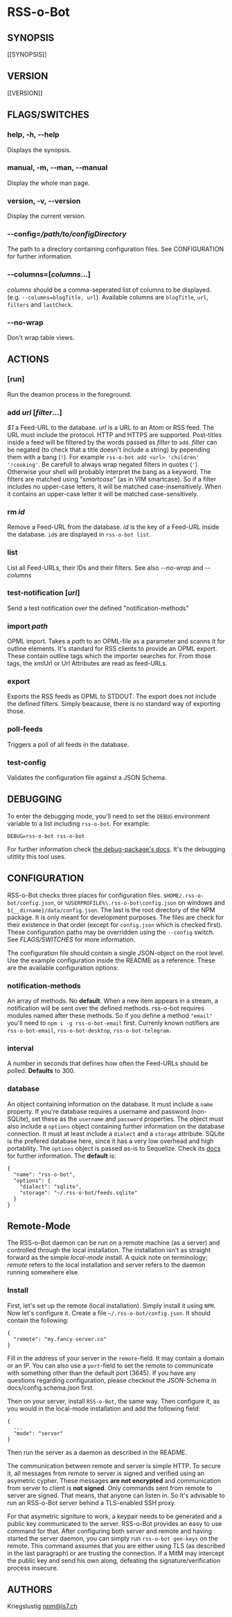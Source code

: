 # RSS-o-Bot

## SYNOPSIS
[[SYNOPSIS]]

## VERSION
[[VERSION]]

## FLAGS/SWITCHES

### help, -h, --help
Displays the synopsis.

### manual, -m, --man, --manual
Display the whole man page.

### version, -v, --version
Display the current version.

### --config=_/path/to/configDirectory_
The path to a directory containing configuration files. See CONFIGURATION for further information.

### --columns=[_columns_...]
_columns_ should be a comma-seperated list of columns to be displayed. (e.g. `--columns=blogTitle, url`). Available columns are `blogTitle`, `url`, `filters` and `lastCheck`.

### --no-wrap
Don't wrap table views.

## ACTIONS
### [run]
Run the deamon process in the foreground.

### add _url_ [_filter_...]
_$1_ a Feed-URL to the database. _url_ is a URL to an Atom or RSS feed. The URL must include the protocol. HTTP and HTTPS are supported. Post-titles inside a feed will be filtered by the words passed as _filter_ to `add`. _filter_ can be negated (to check that a title doesn't include a string) by pepending them with a bang (`!`). For example `rss-o-bot add <url> 'children' '!cooking'`. Be carefull to always wrap negated filters in quotes (`'`). Otherwise your shell will probably interpret the bang as a keyword. The filters are matched using "_smartcase_" (as in VIM smartcase). So if a filter includes no upper-case letters, it will be matched case-insensitively. When it contains an upper-case letter it will be matched case-sensitively.

### rm _id_
Remove a Feed-URL from the database. _id_ is the key of a Feed-URL inside the database. `id`s are displayed in `rss-o-bot list`.

### list
List all Feed-URLs, their IDs and their filters. See also _--no-wrap_ and _--columns_

### test-notification [_url_]
Send a test notification over the defined "notification-methods"

### import _path_
OPML import. Takes a _path_ to an OPML-file as a parameter and scanns it for outline elements. It's standard for RSS clients to provide an OPML export. These contain outline tags which the importer searches for. From those tags, the xmlUrl or Url Attributes are read as feed-URLs.

### export
Exports the RSS feeds as OPML to STDOUT. The export does not include the defined filters. Simply beacause, there is no standard way of exporting those.

### poll-feeds
Triggers a poll of all feeds in the database.

### test-config
Validates the configuration file against a JSON Schema.

## DEBUGGING
To enter the debugging mode, you'll need to set the `DEBUG` environment variable to a list including `rss-o-bot`. For example:

```
DEBUG=rss-o-bot rss-o-bot
```

For further information check [the debug-package's docs](https://www.npmjs.com/package/debug). It's the debugging utitlity this tool uses.

## CONFIGURATION
RSS-o-Bot checks three places for configuration files. `$HOME/.rss-o-bot/config.json`, or `%USERPROFILE%\.rss-o-bot\config.json` on windows and `${__dirname}/data/config.json`. The last is the root directory of the NPM package. It is only meant for development purposes. The files are check for their existence in that order (except for `config.json` which is checked first). These configuration paths may be overridden using the `--config` switch. See *FLAGS/SWITCHES* for more information.

The configuration file should contain a single JSON-object on the root level. Use the example configuration inside the README as a reference. These are the available configuration options:

### notification-methods
An array of methods. No **default**. When a new item appears in a stream, a notification will be sent over the defined methods. rss-o-bot requires modules named after these methods. So if you define a method `"email"` you'll need to `npm i -g rss-o-bot-email` first. Currenly known notifiers are `rss-o-bot-email`, `rss-o-bot-desktop`, `rss-o-bot-telegram`.

### interval
A number in seconds that defines how often the Feed-URLs should be polled. **Defaults** to 300.

### database
An object containing information on the database. It must include a `name` property. If you're database requires a username and password (non-SQLite), set these as the `username` and `password` properties. The object must also include a `options` object containing further information on the database connection. It must at least include a `dialect` and a `storage` attribute. SQLite is the prefered database here, since it has a very low overhead and high portability. The `options` object is passed as-is to Sequelize. Check its [docs](http://sequelize.readthedocs.io/en/latest/api/sequelize/) for further information. The **default** is:

```
{
  "name": "rss-o-bot",
  "options": {
    "dialect": "sqlite",
    "storage": "~/.rss-o-bot/feeds.sqlite"
  }
}
```

## Remote-Mode
The RSS-o-Bot daemon can be run on a remote machine (as a server) and controlled through the local installation. The installation isn't as straight forward as the simple _local-mode_ install. A quick note on terminology; *remote* refers to the local installation and server refers to the daemon running somewhere else.

### Install
First, let's set up the remote (local installation). Simply install it using `NPM`. Now let's configure it. Create a file `~/.rss-o-bot/config.json`. It should contain the following:

```
{
  "remote": "my.fancy-server.co"
}
```

Fill in the address of your server in the `remote`-field. It may contain a domain or an IP. You can also use a `port`-field to set the remote to communicate with something other than the default port (3645). If you have any questions regarding configuration, please checkout the JSON-Schema in docs/config.schema.json first.

Then on your server, install `RSS-o-Bot`, the same way. Then configure it, as you would in the local-mode installation and add the following field:

```
{
  ...
  "mode": "server"
}
```

Then run the server as a daemon as described in the README.

The communication between remote and server is simple HTTP. To secure it, all messages from remote to server is signed and verified using an asymetric cypher. These messages **are not encrypted** and communication from server to client is **not signed**. Only commands sent from remote to server are signed. That means, that anyone can listen in. So It's advisable to run an RSS-o-Bot server behind a TLS-enabled SSH proxy.

For that asymetric signiture to work, a keypair needs to be generated and a public key communicated to the server. RSS-o-Bot provides an easy to use command for that. After configuring both server and remote and having started the server daemon, you can simply run `rss-o-bot gen-keys` on the remote. This command assumes that you are either using TLS (as described in the last paragraph) or are trusting the connection. If a MitM may intercept the public key and send his own along, defeating the signature/verification process insecure.

## AUTHORS
Kriegslustig <npm@ls7.ch>

